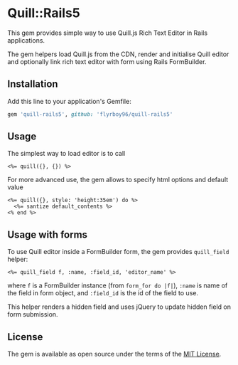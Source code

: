 # Quill::Rails5

This gem provides simple way to use Quill.js Rich Text Editor in Rails applications.

The gem helpers load Quill.js from the CDN, render and initialise Quill editor and optionally link rich text editor with form using Rails FormBuilder.

## Installation

Add this line to your application's Gemfile:

```ruby
gem 'quill-rails5', github: 'flyrboy96/quill-rails5'
```

## Usage

The simplest way to load editor is to call

```erb
<%= quill({}, {}) %>
```

For more advanced use, the gem allows to specify html options and default value
```erb
<%= quill({}, style: 'height:35em') do %>
  <%= santize default_contents %>
<% end %>
```

## Usage with forms

To use Quill editor inside a FormBuilder form, the gem provides `quill_field` helper:
```erb
<%= quill_field f, :name, :field_id, 'editor_name' %>
```
where `f` is a FormBuilder instance (from `form_for do |f|`), `:name` is name of the field in form object, and `:field_id` is the id of the field to use.

This helper renders a hidden field and uses jQuery to update hidden field on form submission.

## License

The gem is available as open source under the terms of the [MIT License](http://opensource.org/licenses/MIT).

